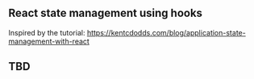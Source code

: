 ## React state management using hooks

Inspired by the tutorial: https://kentcdodds.com/blog/application-state-management-with-react

## TBD